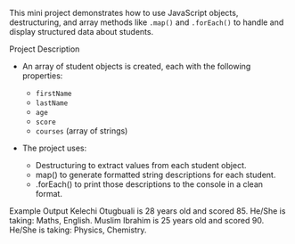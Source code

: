 This mini project demonstrates how to use JavaScript objects, destructuring, and array methods like `.map()` and `.forEach()` to handle and display structured data about students.

Project Description

- An array of student objects is created, each with the following properties:
  - `firstName`
  - `lastName`
  - `age`
  - `score`
  - `courses` (array of strings)

- The project uses:
  - Destructuring to extract values from each student object.
  - map() to generate formatted string descriptions for each student.
  - .forEach() to print those descriptions to the console in a clean format.

Example Output
Kelechi Otugbuali is 28 years old and scored 85. He/She is taking: Maths, English.
Muslim Ibrahim is 25 years old and scored 90. He/She is taking: Physics, Chemistry.
